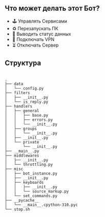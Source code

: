 ## 


##  Что может делать этот Бот?
- 🕹 Управлять Сервисами
- ♻️ Перезапускать ПК
- 💾 Выводить статус данных
- 📡 Подключать VPN
- ⏳ Отключать Сервер


## Структура

<code>
.
├── data
│   └── config.py
├── filters
│   ├── __init__.py
│   └── is_reply.py
├── handlers
│   ├── general
│   │   ├── base.py
│   │   ├── errors.py
│   │   └── __init__.py
│   ├── groups
│   │   └── __init__.py
│   ├── __init__.py
│   └── private
│       └── __init__.py
├── __main__.py
├── middlewares
│   ├── __init__.py
│   └── throttling.py
├── misc
│   ├── bot_instance.py
│   ├── __init__.py
│   ├── keyboards
│   │   ├── __init__.py
│   │   └── source_markup.py
│   └── set_commands.py
├── __pycache__
│   └── __main__.cpython-310.pyc
└── stop.sh
</code>
